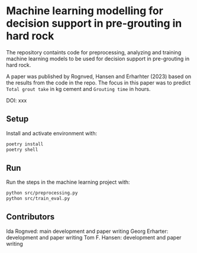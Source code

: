 # Machine learning modelling for decision support in pre-grouting in hard rock

The repository containts code for preprocessing, analyzing and training machine learning models to be used for decision support in pre-grouting in hard rock.

A paper was published by Rognved, Hansen and Erharhter (2023) based on the results from the code in the repo. The focus in this paper was to predict `Total grout take` in kg cement and `Grouting time` in hours.

DOI: xxx

## Setup

Install and activate environment with:

```bash
poetry install
poetry shell
```

## Run

Run the steps in the machine learning project with:

```bash
python src/preprocessing.py
python src/train_eval.py
```

## Contributors

Ida Rognved: main development and paper writing
Georg Erharter: development and paper writing
Tom F. Hansen: development and paper writing

